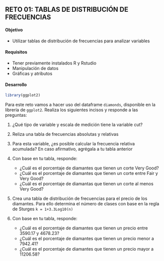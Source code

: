 ## RETO 01: TABLAS DE DISTRIBUCIÓN DE FRECUENCIAS

#### Objetivo
- Utilizar tablas de distribución de frecuencias para analizar variables  

#### Requisitos
- Tener previamente instalados R y Rstudio
- Manipulación de datos
- Gráficas y atributos

#### Desarrollo
```R
library(ggplot2)
```

Para este reto vamos a hacer uso del dataframe `diamonds`, disponible en la librería 
de `ggplot2`. Realiza los siguientes incisos y responde a las preguntas:

1) ¿Qué tipo de variable y escala de medición tiene la variable cut?


2) Reliza una tabla de frecuencias absolutas y relativas


3) Para esta variable, ¿es posible calcular la frecuencia relativa acumulada? En 
caso afirmativo, agrégala a tu tabla anterior


4) Con base en tu tabla, responde:
    - ¿Cuál es el porcentaje de diamantes que tienen un corte Very Good?
    - ¿Cuál es el porcentaje de diamantes que tienen un corte entre Fair y Very Good?
    - ¿Cuál es el porcentaje de diamantas que tienen un corte al menos Very Good?

5) Crea una tabla de distribución de frecuencias para el precio de los diamantes. Para ello 
determina el número de clases con base en la regla de Sturges `k = 1+3.3Log10(n)`


6) Con base en tu tabla, responde:
    - ¿Cuál es el porcentaje de diamantes que tienen un precio entre 3590.17 y 4678.23?
    - ¿Cuál es el porcentaje de diamantes que tienen un precio menor a 7942.41?
    - ¿Cuál es el porcentaje de diamantes que tienen un precio mayor a 11206.58?
